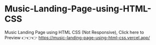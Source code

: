 # Music-Landing-Page-using-HTML-CSS
Music Landing Page using HTML CSS (Not Responsive), Click here to Preview 👉👉👉 https://music-landing-page-using-html-css.vercel.app/
